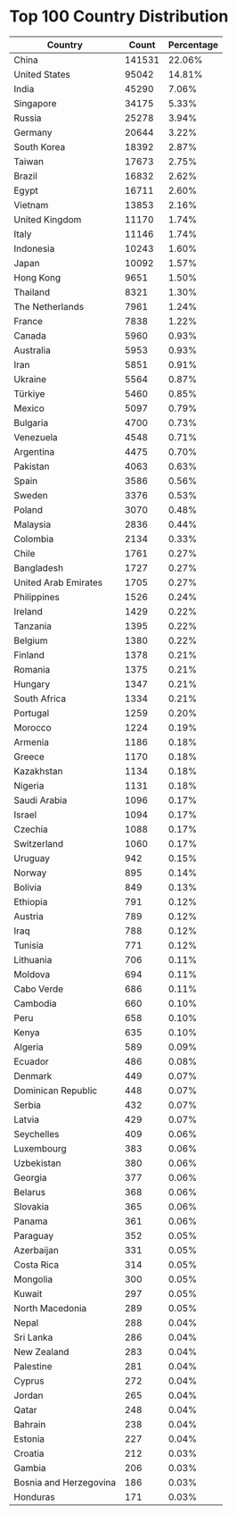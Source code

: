 # Top 100 Country Distribution
| Country | Count | Percentage |
|----|----|----|
| China | 141531 | 22.06% |
| United States | 95042 | 14.81% |
| India | 45290 | 7.06% |
| Singapore | 34175 | 5.33% |
| Russia | 25278 | 3.94% |
| Germany | 20644 | 3.22% |
| South Korea | 18392 | 2.87% |
| Taiwan | 17673 | 2.75% |
| Brazil | 16832 | 2.62% |
| Egypt | 16711 | 2.60% |
| Vietnam | 13853 | 2.16% |
| United Kingdom | 11170 | 1.74% |
| Italy | 11146 | 1.74% |
| Indonesia | 10243 | 1.60% |
| Japan | 10092 | 1.57% |
| Hong Kong | 9651 | 1.50% |
| Thailand | 8321 | 1.30% |
| The Netherlands | 7961 | 1.24% |
| France | 7838 | 1.22% |
| Canada | 5960 | 0.93% |
| Australia | 5953 | 0.93% |
| Iran | 5851 | 0.91% |
| Ukraine | 5564 | 0.87% |
| Türkiye | 5460 | 0.85% |
| Mexico | 5097 | 0.79% |
| Bulgaria | 4700 | 0.73% |
| Venezuela | 4548 | 0.71% |
| Argentina | 4475 | 0.70% |
| Pakistan | 4063 | 0.63% |
| Spain | 3586 | 0.56% |
| Sweden | 3376 | 0.53% |
| Poland | 3070 | 0.48% |
| Malaysia | 2836 | 0.44% |
| Colombia | 2134 | 0.33% |
| Chile | 1761 | 0.27% |
| Bangladesh | 1727 | 0.27% |
| United Arab Emirates | 1705 | 0.27% |
| Philippines | 1526 | 0.24% |
| Ireland | 1429 | 0.22% |
| Tanzania | 1395 | 0.22% |
| Belgium | 1380 | 0.22% |
| Finland | 1378 | 0.21% |
| Romania | 1375 | 0.21% |
| Hungary | 1347 | 0.21% |
| South Africa | 1334 | 0.21% |
| Portugal | 1259 | 0.20% |
| Morocco | 1224 | 0.19% |
| Armenia | 1186 | 0.18% |
| Greece | 1170 | 0.18% |
| Kazakhstan | 1134 | 0.18% |
| Nigeria | 1131 | 0.18% |
| Saudi Arabia | 1096 | 0.17% |
| Israel | 1094 | 0.17% |
| Czechia | 1088 | 0.17% |
| Switzerland | 1060 | 0.17% |
| Uruguay | 942 | 0.15% |
| Norway | 895 | 0.14% |
| Bolivia | 849 | 0.13% |
| Ethiopia | 791 | 0.12% |
| Austria | 789 | 0.12% |
| Iraq | 788 | 0.12% |
| Tunisia | 771 | 0.12% |
| Lithuania | 706 | 0.11% |
| Moldova | 694 | 0.11% |
| Cabo Verde | 686 | 0.11% |
| Cambodia | 660 | 0.10% |
| Peru | 658 | 0.10% |
| Kenya | 635 | 0.10% |
| Algeria | 589 | 0.09% |
| Ecuador | 486 | 0.08% |
| Denmark | 449 | 0.07% |
| Dominican Republic | 448 | 0.07% |
| Serbia | 432 | 0.07% |
| Latvia | 429 | 0.07% |
| Seychelles | 409 | 0.06% |
| Luxembourg | 383 | 0.06% |
| Uzbekistan | 380 | 0.06% |
| Georgia | 377 | 0.06% |
| Belarus | 368 | 0.06% |
| Slovakia | 365 | 0.06% |
| Panama | 361 | 0.06% |
| Paraguay | 352 | 0.05% |
| Azerbaijan | 331 | 0.05% |
| Costa Rica | 314 | 0.05% |
| Mongolia | 300 | 0.05% |
| Kuwait | 297 | 0.05% |
| North Macedonia | 289 | 0.05% |
| Nepal | 288 | 0.04% |
| Sri Lanka | 286 | 0.04% |
| New Zealand | 283 | 0.04% |
| Palestine | 281 | 0.04% |
| Cyprus | 272 | 0.04% |
| Jordan | 265 | 0.04% |
| Qatar | 248 | 0.04% |
| Bahrain | 238 | 0.04% |
| Estonia | 227 | 0.04% |
| Croatia | 212 | 0.03% |
| Gambia | 206 | 0.03% |
| Bosnia and Herzegovina | 186 | 0.03% |
| Honduras | 171 | 0.03% |
